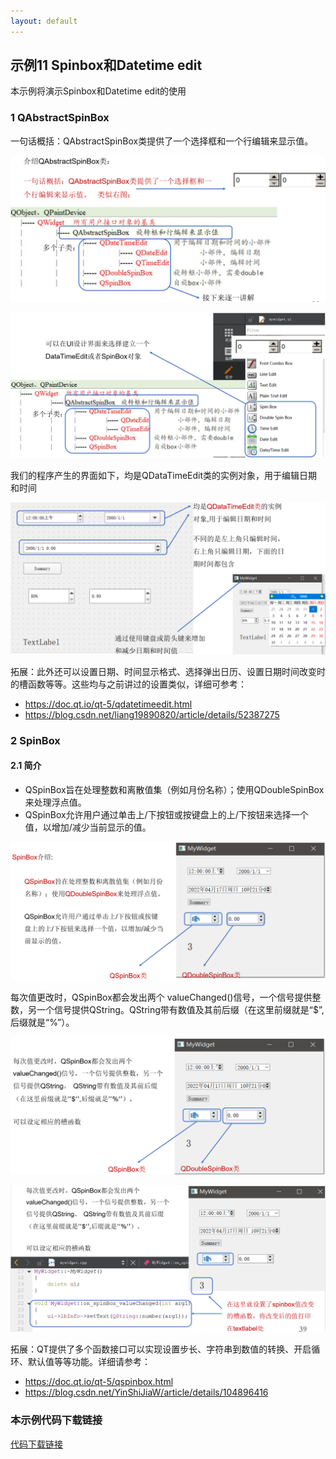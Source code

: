 ```yaml
---
layout: default
---
```



## 示例11 Spinbox和Datetime edit

本示例将演示Spinbox和Datetime edit的使用

### 1 QAbstractSpinBox

一句话概括：QAbstractSpinBox类提供了一个选择框和一个行编辑来显示值。

![QAbstractSpinBox1](image/11-1.png)

![QAbstractSpinBox2](image/11-2.png)

我们的程序产生的界面如下，均是QDataTimeEdit类的实例对象，用于编辑日期和时间

![QAbstractSpinBox3](image/11-3.png)

拓展：此外还可以设置日期、时间显示格式、选择弹出日历、设置日期时间改变时的槽函数等等。这些均与之前讲过的设置类似，详细可参考：

- https://doc.qt.io/qt-5/qdatetimeedit.html
- https://blog.csdn.net/liang19890820/article/details/52387275

### 2 SpinBox

#### 2.1 简介

- QSpinBox旨在处理整数和离散值集（例如月份名称）；使用QDoubleSpinBox来处理浮点值。
- QSpinBox允许用户通过单击上/下按钮或按键盘上的上/下按钮来选择一个值，以增加/减少当前显示的值。

![SpinBox1](image/11-4.png)

每次值更改时，QSpinBox都会发出两个 valueChanged()信号，一个信号提供整数，另一个信号提供QString。QString带有数值及其前后缀（在这里前缀就是“$”,后缀就是“%”）。

![SpinBox2](image/11-5.png)

![SpinBox3](image/11-6.png)

拓展：QT提供了多个函数接口可以实现设置步长、字符串到数值的转换、开启循环、默认值等等功能。详细请参考：

- https://doc.qt.io/qt-5/qspinbox.html
- https://blog.csdn.net/YinShiJiaW/article/details/104896416

### 本示例代码下载链接

[代码下载链接](https://github.com/PKUpop/QT-page/raw/main/code/11.zip)